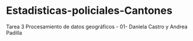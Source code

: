 # Estadisticas-policiales-Cantones
Tarea 3 Procesamiento de datos geográficos - 01- Daniela Castro y Andrea Padilla
